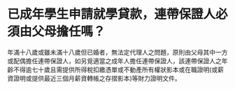 # 已成年學生申請就學貸款，連帶保證人必須由父母擔任嗎？

年滿十八歲或雖未滿十八歲但已婚者，無法定代理人之問題，原則由父母其中一方或配偶擔任連帶保證人，如另覓適當之成年人擔任連帶保證人，該連帶保證人之年齡不得逾七十歲且需提供所得稅扣繳憑單或不動產所有權狀影本或在職證明(或薪資證明或提供最近三個月薪資轉帳之存摺影本)等財力證明文件。

